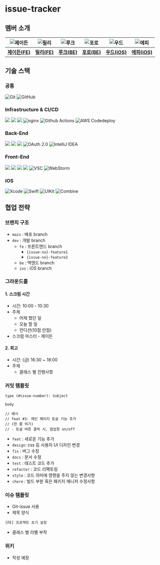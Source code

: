 # issue-tracker

## 멤버 소개

| ![제이든](https://ca.slack-edge.com/T74H5245A-U04G7GJ0P2L-bacfbaf4a8b0-512) | ![릴리](https://ca.slack-edge.com/T74H5245A-U04G792TR7S-523e48733e32-512) | ![루크](https://ca.slack-edge.com/T74H5245A-U04FWAZSZED-3482eadd3837-512) | ![포로](https://ca.slack-edge.com/T74H5245A-U04GE6HKBTJ-08f3100ac358-512) | ![우드](https://ca.slack-edge.com/T74H5245A-U04GHTGGCE4-339eb09b8d0d-512) | ![에피](https://ca.slack-edge.com/T74H5245A-U04FL9VKFDJ-b8cf1a0a5454-512) |
| :-----------------------------------------------------------: | :------------------------------------------------------------: | :----------------------------------------------------------------: | :-----------------------------------------------------------: | :-----------------------------------------------------------: | :-----------------------------------------------------------: |
|        [**제이든(FE)**](https://github.com/JaydenLee1116)         |           [**릴리(FE)**](https://github.com/ahnlook)           |         [**루크(BE)**](https://github.com/acceptor-gyu)         |        [**포로(BE)**](https://github.com/Gwonwoo-Nam)         |        [**우드(iOS)**](https://github.com/dpfdlalfm)         |        [**에피(iOS)**](https://github.com/hyeffie)         |

## 기술 스택

### 공통

![Git](https://img.shields.io/badge/-Git-F05032?style=flat&logo=Git&logoColor=white)
![GitHub](https://img.shields.io/badge/-GitHub-181717?style=flat&logo=GitHub&logoColor=white)

### Infrastructure & CI/CD

<img src="https://img.shields.io/badge/AWS%20EC2-FA7343?style=flat&logo=amazonec2&logoColor=white"/> <img src="https://img.shields.io/badge/AWS%20RDS-red?style=flat&logo=amazonrds&logoColor=white"/> <img src="https://img.shields.io/badge/AWS%20S3-569A31?style=flat&logo=amazons3&logoColor=white"/> 
![nginx](https://img.shields.io/badge/nginx-009639?style=flat&logo=nginx&logoColor=white)
![Github Actions](https://img.shields.io/badge/Github%20Actions-2088FF?style=flat&logo=GithubActions&logoColor=white)
![AWS Codedeploy](https://img.shields.io/badge/AWS%20Codedeploy-yellowgreen?style=flat)

### Back-End

<img src="https://img.shields.io/badge/Java-007396?style=flat&logo=java&logoColor=white"/> <img src="https://img.shields.io/badge/SpringBoot-6DB33F?style=flat&logo=SpringBoot&logoColor=white"/> <img src="https://img.shields.io/badge/MySQL-4479A1?style=flat&logo=MySQL&logoColor=white"/> 
![OAuth 2.0](https://img.shields.io/badge/OAuth-EB5424?style=flat) ![IntelliJ IDEA](https://img.shields.io/badge/-IntelliJ%20IDEA-FF3850?style=flat&logo=IntelliJ%20IDEA&logoColor=white)


### Front-End

<img src="https://img.shields.io/badge/Typescript-3178C6?style=flat&logo=TypeScript&logoColor=white"/> <img src="https://img.shields.io/badge/React-61DAFB?style=flat&logo=React&logoColor=white"/> <img src="https://img.shields.io/badge/-Tailwind-38B2AC?style=flat&logo=Tailwind%20CSS&logoColor=white"/> <img src="https://img.shields.io/badge/-Storybook-FF4785?style=flat&logo=Storybook&logoColor=white"/> ![VSC](https://img.shields.io/badge/-Visual%20Studio%20Code-007ACC?style=flat&logo=Visual%20Studio%20Code&logoColor=white) ![WebStorm](https://img.shields.io/badge/-WebStorm-00A3E0?style=flat&logo=WebStorm&logoColor=white)



### iOS

![Xcode](https://img.shields.io/badge/-Xcode-1575F9?style=flat&logo=Xcode&logoColor=white)
![Swift](https://img.shields.io/badge/-Swift-FA7343?style=flat&logo=Swift&logoColor=white)
![UIKit](https://img.shields.io/badge/-UIKit-00599C?style=flat&logo=UIKit&logoColor=white)
![Combine](https://img.shields.io/badge/-Combine-FF7B17?style=flat&logo=Swift&logoColor=white)

## 협업 전략

### 브랜치 구조

- `main` : 배포 branch
- `dev` : 개발 branch
  - `fe` : 프론트엔드 branch
    - `{issue-no}-feature1`
    - `{issue-no}-feature2`
  - `be` : 백엔드 branch
  - `ios` : iOS branch

### 그라운드룰

#### 1. 스크럼 시간

- 시간: 10:00 - 10:30
- 주제
  - 어제 했던 일
  - 오늘 할 일
  - 컨디션(10점 만점)
- 스크럼 마스터 - 제이든

#### 2. 회고

- 시간: (금) 16:30 ~ 18:00
- 주제
  - 클래스 별 진행사항

### 커밋 템플릿

```
type (#issue-number): Subject

body

// 예시
// feat #3: 메인 페이지 토글 기능 추가
// (한 줄 띄기)
// - 토글 버튼 클릭 시, 팝업창 on/off
```

- `feat` : 새로운 기능 추가
- `design`: css 등 사용자 UI 디자인 변경
- `fix` : 버그 수정
- `docs` : 문서 수정
- `test` : 테스트 코드 추가
- `refactor` : 코드 리팩토링
- `style` : 코드 의미에 영향을 주지 않는 변경사항
- `chore` : 빌드 부분 혹은 패키지 매니저 수정사항

### 이슈 템플릿

- Git-issue 사용
- 제목 양식
```
[FE] 프로젝트 초기 설정
```
- 클래스 별 라벨 부착

### 위키

- 작성 예정
